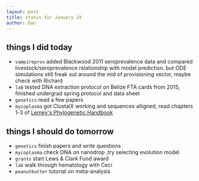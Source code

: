 ```yaml
---
layout: post
title: status for January 24
author: Dan
---
```


## things I did today
* `vampireprov` added Blackwood 2011 seroprevalence data and compared livestock/seroprevalence relationship with model prediction. but ODE simulations still freak out around the mid of provisioning vector, maybe check with Richard
* `lab` tested DNA extraction protocol on Belize FTA cards from 2015, finished undergrad spring protocol and data sheet
* `genetics` read a few papers
* `mycoplasma` got ClustalX working and sequences alligned, read chapters 1-3 of [Lemey's Phylogenetic Handbook](http://www.cambridge.org/us/academic/subjects/life-sciences/genomics-bioinformatics-and-systems-biology/phylogenetic-handbook-practical-approach-phylogenetic-analysis-and-hypothesis-testing-2nd-edition)

## things I should do tomorrow
* `genetics` finish papers and write questions
* `mycoplasma` check DNA on nanodrop ,try selecting evolution model
* `grants` start Lews & Clark Fund award
* `lab` walk through hematology with Ceci
* `peanutbutter` tutorial on meta-analysis

<i class='fa fa-code' style='color:pink'> </i>
